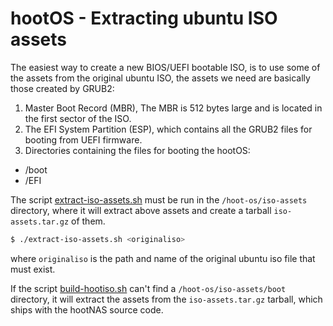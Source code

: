 # hootOS - Extracting ubuntu ISO assets

The easiest way to create a new BIOS/UEFI bootable ISO, is to use some of the
assets from the original ubuntu ISO, the assets we need are basically those 
created by GRUB2:

1. Master Boot Record (MBR), The MBR is 512 bytes large and is located in the 
first sector of the ISO.
2. The EFI System Partition (ESP), which contains all the GRUB2 files for 
booting from UEFI firmware.
3. Directories containing the files for booting the hootOS:
- /boot
- /EFI

The script [extract-iso-assets.sh](/hoot-os//iso-assets/extract-iso-assets.sh) 
must be run in the `/hoot-os/iso-assets` directory, where it will extract above 
assets and create a tarball `iso-assets.tar.gz` of them.

```bash
$ ./extract-iso-assets.sh <originaliso>
```

where `originaliso` is the path and name of the original ubuntu iso file 
that must exist.

If the script [build-hootiso.sh](/hoot-os/build-hootiso.sh) can't find a 
`/hoot-os/iso-assets/boot` directory, it will extract the assets from the
`iso-assets.tar.gz` tarball, which ships with the hootNAS source code. 


